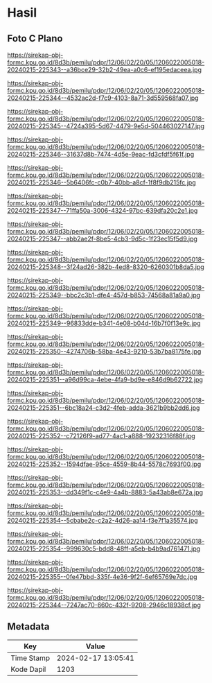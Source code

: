 # Hasil

## Foto C Plano

https://sirekap-obj-formc.kpu.go.id/8d3b/pemilu/pdpr/12/06/02/20/05/1206022005018-20240215-225343--a36bce29-32b2-49ea-a0c6-ef195edaceea.jpg

https://sirekap-obj-formc.kpu.go.id/8d3b/pemilu/pdpr/12/06/02/20/05/1206022005018-20240215-225344--4532ac2d-f7c9-4103-8a71-3d559568fa07.jpg

https://sirekap-obj-formc.kpu.go.id/8d3b/pemilu/pdpr/12/06/02/20/05/1206022005018-20240215-225345--4724a395-5d67-4479-9e5d-504463027147.jpg

https://sirekap-obj-formc.kpu.go.id/8d3b/pemilu/pdpr/12/06/02/20/05/1206022005018-20240215-225346--31637d8b-7474-4d5e-9eac-fd3cfdf5f61f.jpg

https://sirekap-obj-formc.kpu.go.id/8d3b/pemilu/pdpr/12/06/02/20/05/1206022005018-20240215-225346--5b6406fc-c0b7-40bb-a8cf-1f8f9db215fc.jpg

https://sirekap-obj-formc.kpu.go.id/8d3b/pemilu/pdpr/12/06/02/20/05/1206022005018-20240215-225347--71ffa50a-3006-4324-97bc-639dfa20c2e1.jpg

https://sirekap-obj-formc.kpu.go.id/8d3b/pemilu/pdpr/12/06/02/20/05/1206022005018-20240215-225347--abb2ae2f-8be5-4cb3-9d5c-1f23ec15f5d9.jpg

https://sirekap-obj-formc.kpu.go.id/8d3b/pemilu/pdpr/12/06/02/20/05/1206022005018-20240215-225348--3f24ad26-382b-4ed8-8320-6260301b8da5.jpg

https://sirekap-obj-formc.kpu.go.id/8d3b/pemilu/pdpr/12/06/02/20/05/1206022005018-20240215-225349--bbc2c3b1-dfe4-457d-b853-74568a81a9a0.jpg

https://sirekap-obj-formc.kpu.go.id/8d3b/pemilu/pdpr/12/06/02/20/05/1206022005018-20240215-225349--96833dde-b341-4e08-b04d-16b7f0f13e9c.jpg

https://sirekap-obj-formc.kpu.go.id/8d3b/pemilu/pdpr/12/06/02/20/05/1206022005018-20240215-225350--4274706b-58ba-4e43-9210-53b7ba8175fe.jpg

https://sirekap-obj-formc.kpu.go.id/8d3b/pemilu/pdpr/12/06/02/20/05/1206022005018-20240215-225351--a96d99ca-4ebe-4fa9-bd9e-e846d9b62722.jpg

https://sirekap-obj-formc.kpu.go.id/8d3b/pemilu/pdpr/12/06/02/20/05/1206022005018-20240215-225351--6bc18a24-c3d2-4feb-adda-3621b9bb2dd6.jpg

https://sirekap-obj-formc.kpu.go.id/8d3b/pemilu/pdpr/12/06/02/20/05/1206022005018-20240215-225352--c72126f9-ad77-4ac1-a888-19232316f88f.jpg

https://sirekap-obj-formc.kpu.go.id/8d3b/pemilu/pdpr/12/06/02/20/05/1206022005018-20240215-225352--1594dfae-95ce-4559-8b44-5578c7693f00.jpg

https://sirekap-obj-formc.kpu.go.id/8d3b/pemilu/pdpr/12/06/02/20/05/1206022005018-20240215-225353--dd349f1c-c4e9-4a4b-8883-5a43ab8e672a.jpg

https://sirekap-obj-formc.kpu.go.id/8d3b/pemilu/pdpr/12/06/02/20/05/1206022005018-20240215-225354--5cbabe2c-c2a2-4d26-aa14-f3e7f1a35574.jpg

https://sirekap-obj-formc.kpu.go.id/8d3b/pemilu/pdpr/12/06/02/20/05/1206022005018-20240215-225354--999630c5-bdd8-48ff-a5eb-b4b9ad761471.jpg

https://sirekap-obj-formc.kpu.go.id/8d3b/pemilu/pdpr/12/06/02/20/05/1206022005018-20240215-225355--0fe47bbd-335f-4e36-9f2f-6ef65769e7dc.jpg

https://sirekap-obj-formc.kpu.go.id/8d3b/pemilu/pdpr/12/06/02/20/05/1206022005018-20240215-225344--7247ac70-660c-432f-9208-2946c18938cf.jpg


## Metadata

| Key        | Value               |
| ---------- | ------------------- |
| Time Stamp | 2024-02-17 13:05:41 |
| Kode Dapil | 1203                |



